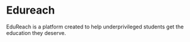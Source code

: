 # Edureach
EduReach is a platform created to help underprivileged students get the education they deserve. 
